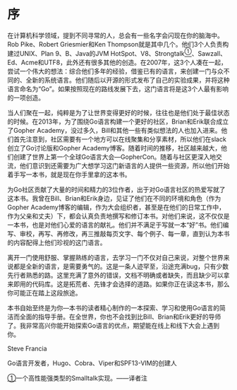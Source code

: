 # 序

在计算机科学领域，提到不同寻常的人，总会有一些名字会闪现在你的脑海中。Rob Pike、Robert Griesmier和Ken Thompson就是其中几个。他们3个人负责构建过UNIX、Plan 9、B、Java的JVM HotSpot、V8、Strongtalk<a class="my_markdown" href="['#anchorx1']"><sup class="my_markdown">①</sup></a>、Sawzall、Ed、Acme和UTF8，此外还有很多其他的创造。在2007年，这3个人凑在一起，尝试一个伟大的想法：综合他们多年的经验，借鉴已有的语言，来创建一门与众不同的、全新的系统语言。他们随后以开源的形式发布了自己的实验成果，并将这种语言命名为“Go”。如果按照现在的路线发展下去，这门语言将是这3个人最有影响的一项创造。

当人们聚在一起，纯粹是为了让世界变得更好的时候，往往也是他们处于最佳状态的时候。在2013年，为了围绕Go语言构建一个更好的社区，Brian和Erik联合成立了Gopher Academy，没过多久，Bill和其他一些有类似想法的人也加入进来。他们首先注意到，社区需要有一个地方可以在线聚集和分享素材，所以他们在slack创立了Go讨论版和Gopher Academy博客。随着时间的推移，社区越来越大，他们创建了世界上第一个全球Go语言大会—GopherCon。随着与社区更深入地交流，他们意识到还需要为广大想学习这门新语言的人提供一些资源，所以他们开始着手写一本书，就是现在你手里拿的这本书。

为Go社区贡献了大量的时间和精力的3位作者，出于对Go语言社区的热爱写就了这本书。我曾在Bill、Brian和Erik身边，见证了他们在不同的环境和角色（作为Gopher Academy博客的编辑，作为大会组织者，甚至是在他们的日常工作中，作为父亲和丈夫）下，都会认真负责地撰写和修订本书。对他们来说，这不仅仅是一本书，也是对他们心爱的语言的献礼。他们并不满足于写就一本“好”书。他们编写、审校，再写、再修改，再三推敲每页文字、每个例子、每一章，直到认为本书的内容配得上他们珍视的这门语言。

离开一门使用舒服、掌握熟练的语言，去学习一门不仅对自己来说，对整个世界来说都是全新的语言，是需要勇气的。这是一条人迹罕至，沿途充满bug，只有少数先行者熟悉的路。这里充满了意外的错误，文档不明确或者缺失，而且缺少可以拿来即用的代码库。这是拓荒者、先锋才会选择的道路。如果你正在读这本书，那么你可能正在踏上这段旅途。

本书自始至终是为你—本书的读者精心制作的一本探索、学习和使用Go语言的简洁而全面的指导手册。在全世界，你也不会找到比Bill、Brian和Erik更好的导师了。我非常高兴你能开始探索Go语言的优点，期望能在线上和线下大会上遇到你。

Steve Francia

Go语言开发者，Hugo、Cobra、Viper和SPF13-VIM的创建人

<a class="my_markdown" href="['#acx1']">①</a>一个高性能强类型的Smalltalk实现。——译者注



